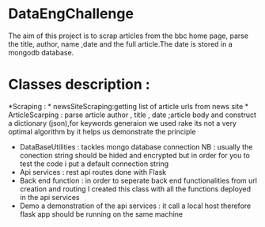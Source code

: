 # DataEngChallenge
The aim of this project is to scrap articles from the bbc home page, parse the title, author, name ,date and the full article.The date is stored in a mongodb database.


# Classes description : 
 *Scraping : 
    * newsSiteScraping:getting list of article urls from news site 
    * ArticleScarping : parse article author , title , date ;article body and construct a dictionary (json),for keywords generaion we used rake its not a very optimal algorithm by it helps us demonstrate the principle
                        
 * DataBaseUtilities : tackles mongo database connection NB : usually the conection string should be hided and encrypted but in order for you to test the code i put a default connection string
 * Api services : rest api routes done with Flask
 * Back end function : in order to seperate back end functionalities from url creation and routing I created this class with all the functions deployed in the api services
 * Demo a demonstration of the api services : it call a local host therefore flask app should be running on the same machine 

